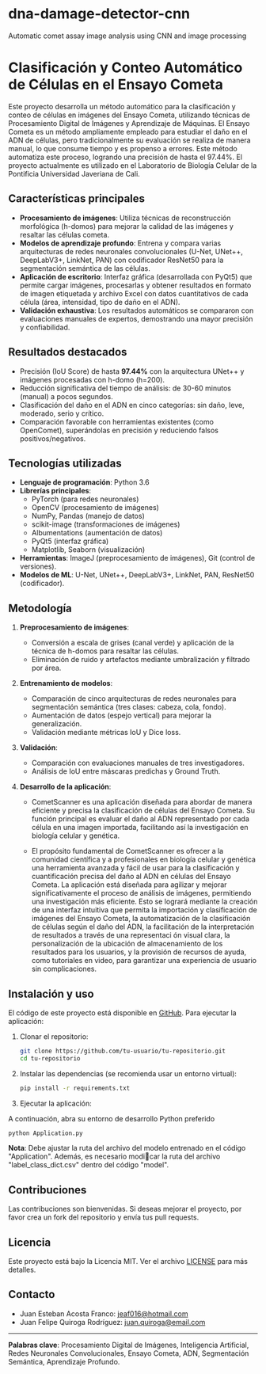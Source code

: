 # dna-damage-detector-cnn
Automatic comet assay image analysis using CNN and image processing


# Clasificación y Conteo Automático de Células en el Ensayo Cometa
Este proyecto desarrolla un método automático para la clasificación y conteo de células en imágenes del Ensayo Cometa, utilizando técnicas de Procesamiento Digital de Imágenes y Aprendizaje de Máquinas. El Ensayo Cometa es un método ampliamente empleado para estudiar el daño en el ADN de células, pero tradicionalmente su evaluación se realiza de manera manual, lo que consume tiempo y es propenso a errores. Este método automatiza este proceso, logrando una precisión de hasta el 97.44%.
El proyecto actualmente es utilizado en el Laboratorio de Biología Celular de la Pontificia Universidad Javeriana de Cali.

## Características principales
- **Procesamiento de imágenes**: Utiliza técnicas de reconstrucción morfológica (h-domos) para mejorar la calidad de las imágenes y resaltar las células cometa.
- **Modelos de aprendizaje profundo**: Entrena y compara varias arquitecturas de redes neuronales convolucionales (U-Net, UNet++, DeepLabV3+, LinkNet, PAN) con codificador ResNet50 para la segmentación semántica de las células.
- **Aplicación de escritorio**: Interfaz gráfica (desarrollada con PyQt5) que permite cargar imágenes, procesarlas y obtener resultados en formato de imagen etiquetada y archivo Excel con datos cuantitativos de cada célula (área, intensidad, tipo de daño en el ADN).
- **Validación exhaustiva**: Los resultados automáticos se compararon con evaluaciones manuales de expertos, demostrando una mayor precisión y confiabilidad.
## Resultados destacados
- Precisión (IoU Score) de hasta **97.44%** con la arquitectura UNet++ y imágenes procesadas con h-domo (h=200).
- Reducción significativa del tiempo de análisis: de 30-60 minutos (manual) a pocos segundos.
- Clasificación del daño en el ADN en cinco categorías: sin daño, leve, moderado, serio y crítico.
- Comparación favorable con herramientas existentes (como OpenComet), superándolas en precisión y reduciendo falsos positivos/negativos.
## Tecnologías utilizadas
- **Lenguaje de programación**: Python 3.6
- **Librerías principales**:
  - PyTorch (para redes neuronales)
  - OpenCV (procesamiento de imágenes)
  - NumPy, Pandas (manejo de datos)
  - scikit-image (transformaciones de imágenes)
  - Albumentations (aumentación de datos)
  - PyQt5 (interfaz gráfica)
  - Matplotlib, Seaborn (visualización)
- **Herramientas**: ImageJ (preprocesamiento de imágenes), Git (control de versiones).
- **Modelos de ML**: U-Net, UNet++, DeepLabV3+, LinkNet, PAN, ResNet50 (codificador).
## Metodología
1. **Preprocesamiento de imágenes**:
   - Conversión a escala de grises (canal verde) y aplicación de la técnica de h-domos para resaltar las células.
   - Eliminación de ruido y artefactos mediante umbralización y filtrado por área.
2. **Entrenamiento de modelos**:
   - Comparación de cinco arquitecturas de redes neuronales para segmentación semántica (tres clases: cabeza, cola, fondo).
   - Aumentación de datos (espejo vertical) para mejorar la generalización.
   - Validación mediante métricas IoU y Dice loss.
     
3. **Validación**:
   - Comparación con evaluaciones manuales de tres investigadores.
   - Análisis de IoU entre máscaras predichas y Ground Truth.
  
4. **Desarrollo de la aplicación**:
   - CometScanner es una aplicación diseñada para abordar de manera eficiente y precisa la clasificación de células del Ensayo Cometa. Su función principal es evaluar el daño al ADN representado por cada célula en una imagen importada, facilitando así la investigación en biología celular y genética.
   
   - El propósito fundamental de CometScanner es ofrecer a la comunidad científica y a profesionales en biología celular y genética una herramienta avanzada y fácil de usar para la clasificación y cuantificación precisa del daño al ADN en células del Ensayo Cometa. La aplicación está diseñada para agilizar y mejorar significativamente el proceso de análisis de imágenes, permitiendo una investigación más eficiente. Esto se logrará mediante la creación de una interfaz intuitiva que permita la importación y clasificación de imágenes del Ensayo Cometa, la automatización de la clasificación de células según el daño del ADN, la facilitación de la interpretación de resultados a través de una representaci ón visual clara, la personalización de la ubicación de almacenamiento de los resultados para los usuarios, y la provisión de recursos de ayuda, como tutoriales en video, para garantizar una experiencia de usuario sin complicaciones.
## Instalación y uso
El código de este proyecto está disponible en [GitHub](https://github.com/tu-usuario/tu-repositorio). Para ejecutar la aplicación:
1. Clonar el repositorio:
   ```bash
   git clone https://github.com/tu-usuario/tu-repositorio.git
   cd tu-repositorio
   ```
2. Instalar las dependencias (se recomienda usar un entorno virtual):
   ```bash
   pip install -r requirements.txt
   ```
3. Ejecutar la aplicación:

A continuación, abra su entorno
de desarrollo Python preferido

   ```bash
   python Application.py
   ```
**Nota**: Debe ajustar la ruta del archivo del modelo entrenado en el código "Application". Además, es necesario modicar la ruta del archivo "label_class_dict.csv" dentro del código "model".

## Contribuciones
Las contribuciones son bienvenidas. Si deseas mejorar el proyecto, por favor crea un fork del repositorio y envía tus pull requests.
## Licencia
Este proyecto está bajo la Licencia MIT. Ver el archivo [LICENSE](LICENSE) para más detalles.
## Contacto
- Juan Esteban Acosta Franco: [jeaf016@hotmail.com](mailto:jeaf016@hotmail.com)
- Juan Felipe Quiroga Rodríguez: [juan.quiroga@email.com](mailto:juan.quiroga@email.com)
---
**Palabras clave**: Procesamiento Digital de Imágenes, Inteligencia Artificial, Redes Neuronales Convolucionales, Ensayo Cometa, ADN, Segmentación Semántica, Aprendizaje Profundo.
